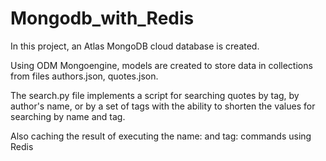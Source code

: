 # Mongodb_with_Redis
In this project, an Atlas MongoDB cloud database is created. 

Using ODM Mongoengine, models are created to store data in collections from files authors.json, quotes.json.

The search.py ​​file implements a script for searching quotes by tag, by author's name, or by a set of tags 
with the ability to shorten the values ​​for searching by name and tag. 

Also caching the result of executing the name: and tag: commands using Redis
